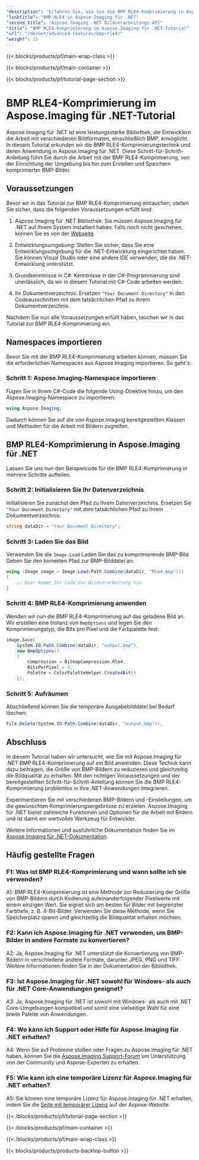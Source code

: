 ```yaml
---
"description": "Erfahren Sie, wie Sie die BMP RLE4-Komprimierung in Aspose.Imaging für .NET anwenden. Reduzieren Sie die BMP-Bildgröße ohne Qualitätsverlust."
"linktitle": "BMP RLE4 in Aspose.Imaging für .NET"
"second_title": "Aspose.Imaging .NET Bildverarbeitungs-API"
"title": "BMP RLE4-Komprimierung im Aspose.Imaging für .NET-Tutorial"
"url": "/de/net/advanced-features/bmp-rle4/"
"weight": 15
---
```


{{< blocks/products/pf/main-wrap-class >}}

{{< blocks/products/pf/main-container >}}

{{< blocks/products/pf/tutorial-page-section >}}

# BMP RLE4-Komprimierung im Aspose.Imaging für .NET-Tutorial

Aspose.Imaging für .NET ist eine leistungsstarke Bibliothek, die Entwicklern die Arbeit mit verschiedenen Bildformaten, einschließlich BMP, ermöglicht. In diesem Tutorial erkunden wir die BMP RLE4-Komprimierungstechnik und deren Anwendung in Aspose.Imaging für .NET. Diese Schritt-für-Schritt-Anleitung führt Sie durch die Arbeit mit der BMP RLE4-Komprimierung, von der Einrichtung der Umgebung bis hin zum Erstellen und Speichern komprimierter BMP-Bilder.

## Voraussetzungen

Bevor wir in das Tutorial zur BMP RLE4-Komprimierung eintauchen, stellen Sie sicher, dass die folgenden Voraussetzungen erfüllt sind:

1. Aspose.Imaging für .NET Bibliothek: Sie müssen Aspose.Imaging für .NET auf Ihrem System installiert haben. Falls noch nicht geschehen, können Sie es von der [Webseite](https://releases.aspose.com/imaging/net/).

2. Entwicklungsumgebung: Stellen Sie sicher, dass Sie eine Entwicklungsumgebung für die .NET-Entwicklung eingerichtet haben. Sie können Visual Studio oder eine andere IDE verwenden, die die .NET-Entwicklung unterstützt.

3. Grundkenntnisse in C#: Kenntnisse in der C#-Programmierung sind unerlässlich, da wir in diesem Tutorial mit C#-Code arbeiten werden.

4. Ihr Dokumentverzeichnis: Ersetzen `"Your Document Directory"` in den Codeausschnitten mit dem tatsächlichen Pfad zu Ihrem Dokumentverzeichnis.

Nachdem Sie nun alle Voraussetzungen erfüllt haben, tauchen wir in das Tutorial zur BMP RLE4-Komprimierung ein.

## Namespaces importieren

Bevor Sie mit der BMP RLE4-Komprimierung arbeiten können, müssen Sie die erforderlichen Namespaces aus Aspose.Imaging importieren. So geht's:

### Schritt 1: Aspose.Imaging-Namespace importieren

Fügen Sie in Ihrem C#-Code die folgende Using-Direktive hinzu, um den Aspose.Imaging-Namespace zu importieren:

```csharp
using Aspose.Imaging;
```

Dadurch können Sie auf die von Aspose.Imaging bereitgestellten Klassen und Methoden für die Arbeit mit Bildern zugreifen.

## BMP RLE4-Komprimierung in Aspose.Imaging für .NET

Lassen Sie uns nun den Beispielcode für die BMP RLE4-Komprimierung in mehrere Schritte aufteilen.

### Schritt 2: Initialisieren Sie Ihr Datenverzeichnis

Initialisieren Sie zunächst den Pfad zu Ihrem Datenverzeichnis. Ersetzen Sie `"Your Document Directory"` mit dem tatsächlichen Pfad zu Ihrem Dokumentverzeichnis:

```csharp
string dataDir = "Your Document Directory";
```

### Schritt 3: Laden Sie das Bild

Verwenden Sie die `Image.Load` Laden Sie das zu komprimierende BMP-Bild. Geben Sie den korrekten Pfad zur BMP-Bilddatei an:

```csharp
using (Image image = Image.Load(Path.Combine(dataDir, "Rle4.bmp")))
{
    // Hier kommt Ihr Code zur Bildverarbeitung hin
}
```

### Schritt 4: BMP RLE4-Komprimierung anwenden

Wenden wir nun die BMP RLE4-Komprimierung auf das geladene Bild an. Wir erstellen eine Instanz von `BmpOptions` und legen Sie den Komprimierungstyp, die Bits pro Pixel und die Farbpalette fest:

```csharp
image.Save(
    System.IO.Path.Combine(dataDir, "output.bmp"),
    new BmpOptions()
    {
        Compression = BitmapCompression.Rle4,
        BitsPerPixel = 4,
        Palette = ColorPaletteHelper.Create4Bit()
    });
```

### Schritt 5: Aufräumen

Abschließend können Sie die temporäre Ausgabebilddatei bei Bedarf löschen:

```csharp
File.Delete(System.IO.Path.Combine(dataDir, "output.bmp"));
```

## Abschluss

In diesem Tutorial haben wir untersucht, wie Sie mit Aspose.Imaging für .NET BMP RLE4-Komprimierung auf ein Bild anwenden. Diese Technik kann dazu beitragen, die Größe von BMP-Bildern zu reduzieren und gleichzeitig die Bildqualität zu erhalten. Mit den richtigen Voraussetzungen und der bereitgestellten Schritt-für-Schritt-Anleitung können Sie die BMP RLE4-Komprimierung problemlos in Ihre .NET-Anwendungen integrieren.

Experimentieren Sie mit verschiedenen BMP-Bildern und -Einstellungen, um die gewünschten Komprimierungsergebnisse zu erzielen. Aspose.Imaging für .NET bietet zahlreiche Funktionen und Optionen für die Arbeit mit Bildern und ist damit ein wertvolles Werkzeug für Entwickler.

Weitere Informationen und ausführliche Dokumentation finden Sie im [Aspose.Imaging für .NET-Dokumentation](https://reference.aspose.com/imaging/net/).

## Häufig gestellte Fragen

### F1: Was ist BMP RLE4-Komprimierung und wann sollte ich sie verwenden?

A1: BMP RLE4-Komprimierung ist eine Methode zur Reduzierung der Größe von BMP-Bildern durch Kodierung aufeinanderfolgender Pixelwerte mit einem einzigen Wert. Sie eignet sich am besten für Bilder mit begrenzter Farbtiefe, z. B. 4-Bit-Bilder. Verwenden Sie diese Methode, wenn Sie Speicherplatz sparen und gleichzeitig die Bildqualität erhalten möchten.

### F2: Kann ich Aspose.Imaging für .NET verwenden, um BMP-Bilder in andere Formate zu konvertieren?

A2: Ja, Aspose.Imaging für .NET unterstützt die Konvertierung von BMP-Bildern in verschiedene andere Formate, darunter JPEG, PNG und TIFF. Weitere Informationen finden Sie in der Dokumentation der Bibliothek.

### F3: Ist Aspose.Imaging für .NET sowohl für Windows- als auch für .NET Core-Anwendungen geeignet?

A3: Ja, Aspose.Imaging für .NET ist sowohl mit Windows- als auch mit .NET Core-Umgebungen kompatibel und somit eine vielseitige Wahl für eine breite Palette von Anwendungen.

### F4: Wo kann ich Support oder Hilfe für Aspose.Imaging für .NET erhalten?

A4: Wenn Sie auf Probleme stoßen oder Fragen zu Aspose.Imaging für .NET haben, können Sie die [Aspose.Imaging Support-Forum](https://forum.aspose.com/) um Unterstützung von der Community und Aspose-Experten zu erhalten.

### F5: Wie kann ich eine temporäre Lizenz für Aspose.Imaging für .NET erhalten?

A5: Sie können eine temporäre Lizenz für Aspose.Imaging für .NET erhalten, indem Sie die [Seite mit temporärer Lizenz](https://purchase.aspose.com/temporary-license/) auf der Aspose-Website.

{{< /blocks/products/pf/tutorial-page-section >}}

{{< /blocks/products/pf/main-container >}}

{{< /blocks/products/pf/main-wrap-class >}}

{{< blocks/products/products-backtop-button >}}